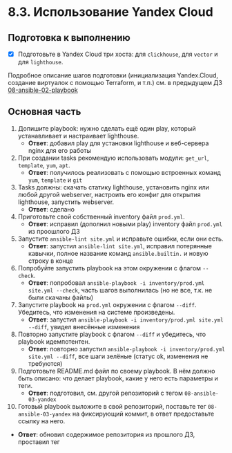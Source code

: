 # 8.3. Использование Yandex Cloud

## Подготовка к выполнению

- [x] Подготовьте в Yandex Cloud три хоста: для `clickhouse`, для `vector` и для `lighthouse`.

Подробное описание шагов подготовки (инициализация Yandex.Cloud, создание виртуалок с помощью Terraform, и т.п.) см. в предыдущем ДЗ [08-ansible-02-playbook](https://github.com/Roma-EDU/devops-netology/tree/master/mnt-homeworks/08-ansible-02-playbook)

## Основная часть

1. Допишите playbook: нужно сделать ещё один play, который устанавливает и настраивает lighthouse.
   - **Ответ**: добавил play для установки lighthouse и веб-сервера nginx для его работы
2. При создании tasks рекомендую использовать модули: `get_url`, `template`, `yum`, `apt`.
   - **Ответ**: получилось реализовать с помощью встроенных команд `yum`, `template` и `git`
3. Tasks должны: скачать статику lighthouse, установить nginx или любой другой webserver, настроить его конфиг для открытия lighthouse, запустить webserver.
   - **Ответ**: сделано
4. Приготовьте свой собственный inventory файл `prod.yml`.
   - **Ответ**: исправил (дополнил новыми play) inventory файл `prod.yml` из проошлого ДЗ
5. Запустите `ansible-lint site.yml` и исправьте ошибки, если они есть.
   - **Ответ**: запустил `ansible-lint site.yml`, исправил потерянные кавычки, полное название команд `ansible.builtin.` и новую строку в конце
6. Попробуйте запустить playbook на этом окружении с флагом `--check`.
   - **Ответ**: попробовал `ansible-playbook -i inventory/prod.yml site.yml --check`, часть шагов выполнилась (но не все, т.к. не были скачаны файлы)
7. Запустите playbook на `prod.yml` окружении с флагом `--diff`. Убедитесь, что изменения на системе произведены.
   - **Ответ**: запустил `ansible-playbook -i inventory/prod.yml site.yml --diff`, увидел внесённые изменения
8. Повторно запустите playbook с флагом `--diff` и убедитесь, что playbook идемпотентен.
   - **Ответ**: повторно запустил `ansible-playbook -i inventory/prod.yml site.yml --diff`, все шаги зелёные (статус ok, изменения не требуются)
9. Подготовьте README.md файл по своему playbook. В нём должно быть описано: что делает playbook, какие у него есть параметры и теги.
   - **Ответ**: подготовил, см. другой репозиторий с тегом `08-ansible-03-yandex`
10. Готовый playbook выложите в свой репозиторий, поставьте тег `08-ansible-03-yandex` на фиксирующий коммит, в ответ предоставьте ссылку на него.
   - **Ответ**: обновил содержимое репозитория из прошлого ДЗ, проставил тег
